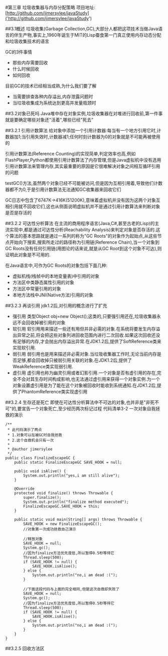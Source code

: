 <!--
author: Jimersy Lee
head: 
date: 2016-08-20
title: <深入理解Java虚拟机>学习笔记-第三章
tags: JAVA,JVM
images: 
category: java
status: publish
summary: 
-->

#第三章 垃圾收集器与内存分配策略
项目地址: [http://github.com/jimersylee/javaStudy]('http://github.com/jimersylee/javaStudy')

##3.1概述
垃圾收集(Garbage Collection,GC),大部分人都把这项技术当做Java语言的伴生产物,事实上,1960年诞生于MIT的Lisp蚕食第一门真正使用内存动态分配和垃圾收集技术的语言

GC的3件事情
- 那些内存需要回收
- 什么时候回收
- 如何回收

目前GC的技术已经相当成熟,为什么我们要了解
- 当需要排查各种内存溢出,内存泄露问题时
- 当垃圾收集成为系统达到更高并发量瓶颈时

##3.2对象已死吗
Java堆中存在对象实例,垃圾收集器在对堆进行回收前,第一件事就是要确定哪些对象还"活着",哪些已经"死去"

##3.2.1 引用计数算法
给对象中添加一个引用计数器:每当有一个地方引用它时,计数器加1;当引用失效时,计数器减1;任何时刻计数器为0的对象就是不可能再被使用的

引用计数算法(Reference Counting)的实现简单,判定效率也高,例如FlashPlayer,Python都使用引用计数算法了内存管理,但是Java虚拟机中没有选用引用计数算法来管理内存,其实最重要的原因是它很难解决对象之间相互循环引用的问题

testGC()方法,虽然两个对象已经不可能被访问,但是因为互相引用着,导致他们计数器都不为0,于是引用计数算法无法通知GC收集器来回收它们

GC日志中包含了6747K->416K(51200K),意味着虚拟机并没有因为这两个对象互相引用就不回收它们,这也从侧面说明虚拟机并不是通过引用计数算法来判断对象是否是存活的

##3.2.2 可达性分析算法
在主流的商用程序语言(Java,C#,甚至古老的Lisp)的主流实现中,都是通过可达性分析(Reachability Analysis)来判定对象是否存活的.这个算法的基本思路就是通过一系列的称为"GC Roots"的对象作为起始点,从这些节点开始向下搜索,搜索所走过的路径称为引用链(Reference Chain),当一个对象到GC Roots没有任何引用链(用图论的话来说,就是从GC Root到这个对象不可达),则证明此对象是不可用的.

在Java语言中,可作为GC Roots的对象包括下面几种:
- 虚拟机栈(栈帧中的本地变量表)中引用的对象
- 方法区中类静态属性引用的对象
- 方法区中常量引用的对象
- 本地方法栈中JNI(Native方法)引用的对象

##3.2.3 再谈引用
jdk1.2后,对引用的概念进行了扩充
- 强引用
    类型Object obj=new Object();这类的,只要强引用还在,垃圾收集器永远不会回收掉被引用的对象
- 软引用
    软引用用来描述一些还有用但并非必需的对象.在系统将要发生内存溢出异常之前,将会把这些对象列进回收范围内进行二次回收.如果这次回收还没有足够的内存,才会抛出内存溢出异常.在JDK1.2后,提供了SoftReference类来实现软引用.
- 弱引用
    弱引用也是用来描述非必需对象.当垃圾收集器工作时,无论当前内存是否足够,都会回收掉只被弱引用关联的对象.在JDK1.2后,提供了WeakReference类实现弱引用.
- 虚引用
    虚引用也称为幽灵引用或者幻影引用.一个对象是否有虚引用的存在,完全不会对其生存时间构成影响,也无法通过虚引用来获得一个对象实例.为一个对象设置虚引用是为了能在这个对象被回收时能收到系统通知.在JDK1.2后,提供了PhantomReference类实现虚引用

##3.2.4 生存还是死亡
即使在可达性分析算法中不可达的对象,也并非是"非死不可"的,要宣告一个对象死亡,至少经历两次标记过程
代码清单3-2 一次对象自我拯救的演示
```
/**
 * 此代码演示了两点
 * 1.对象可以在被GC时自我拯救
 * 2.这个自救机会只有一次
 *
 * @author jimersylee
 */
public class FinalizeEscapeGC {
    public static FinalizeEscapeGC SAVE_HOOK = null;

    public void isAlive() {
        System.out.println("yes,i am still alive");
    }

    @Override
    protected void finalize() throws Throwable {
        super.finalize();
        System.out.println("finalize method executed");
        FinalizeEscapeGC.SAVE_HOOK = this;
    }

    public static void main(String[] args) throws Throwable {
        SAVE_HOOK = new FinalizeEscapeGC();
        //对象第一次成功拯救自己演示

        //释放对象
        SAVE_HOOK = null;
        System.gc();
        //因为finalize方法优先度低,所以暂停0.5秒等待它
        Thread.sleep(500);
        if (SAVE_HOOK != null) {
            SAVE_HOOK.isAlive();
        } else {
            System.out.println("no,i am dead :(");
        }

        //下面这段代码与上面的完全相同,但是这次自救却失败了
        SAVE_HOOK = null;
        System.gc();
        //因为finalize方法优先度低,所以暂停0.5秒等待它
        Thread.sleep(500);
        if (SAVE_HOOK != null) {
            SAVE_HOOK.isAlive();
        } else {
            System.out.println("no,i am dead :(");
        }
    }
}

```
##3.2.5 回收方法区
